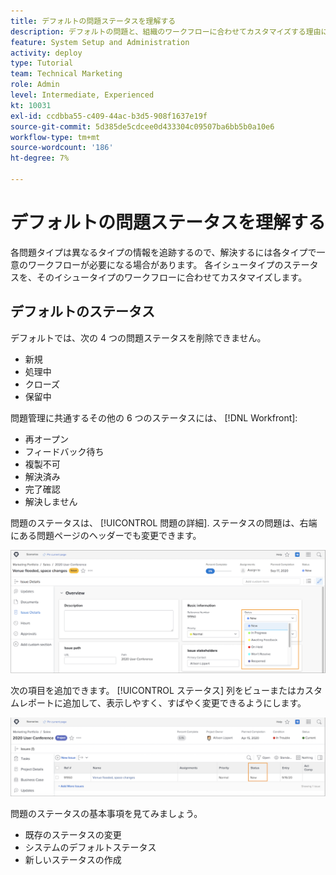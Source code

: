 ```yaml
---
title: デフォルトの問題ステータスを理解する
description: デフォルトの問題と、組織のワークフローに合わせてカスタマイズする理由について説明します。
feature: System Setup and Administration
activity: deploy
type: Tutorial
team: Technical Marketing
role: Admin
level: Intermediate, Experienced
kt: 10031
exl-id: ccdbba55-c409-44ac-b3d5-908f1637e19f
source-git-commit: 5d385de5cdcee0d433304c09507ba6bb5b0a10e6
workflow-type: tm+mt
source-wordcount: '186'
ht-degree: 7%

---
```


# デフォルトの問題ステータスを理解する

各問題タイプは異なるタイプの情報を追跡するので、解決するには各タイプで一意のワークフローが必要になる場合があります。 各イシュータイプのステータスを、そのイシュータイプのワークフローに合わせてカスタマイズします。

<!---
add URL in paragraph below
--->

## デフォルトのステータス

デフォルトでは、次の 4 つの問題ステータスを削除できません。

* 新規
* 処理中
* クローズ
* 保留中

問題管理に共通するその他の 6 つのステータスには、 [!DNL Workfront]:

* 再オープン
* フィードバック待ち
* 複製不可
* 解決済み
* 完了確認
* 解決しません

<!---
need URL in paragraph below
--->


問題のステータスは、 [!UICONTROL 問題の詳細]. ステータスの問題は、右端にある問題ページのヘッダーでも変更できます。

![[!UICONTROL ステータス] ページヘッダーのオプションと [!UICONTROL 問題の詳細] ページ](assets/admin-fund-issue-details-status.png)

次の項目を追加できます。 [!UICONTROL ステータス] 列をビューまたはカスタムレポートに追加して、表示しやすく、すばやく変更できるようにします。

![[!UICONTROL ステータス] 列 [!UICONTROL 表示]](assets/admin-fund-issue-status-view.png)

<!---
link the bullets below to the articles
--->

問題のステータスの基本事項を見てみましょう。

* 既存のステータスの変更
* システムのデフォルトステータス
* 新しいステータスの作成
